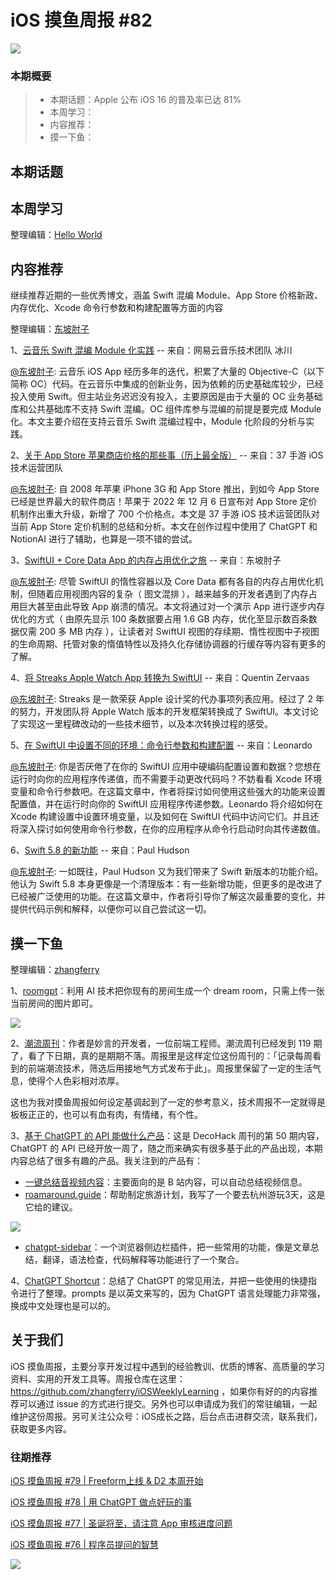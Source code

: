 # iOS 摸鱼周报 #82

![](https://cdn.zhangferry.com/Images/moyu_weekly_cover.jpeg)

### 本期概要

> * 本期话题：Apple 公布 iOS 16 的普及率已达 81%
> * 本周学习：
> * 内容推荐：
> * 摸一下鱼：

## 本期话题



## 本周学习

整理编辑：[Hello World](https://juejin.cn/user/2999123453164605/posts)



## 内容推荐

继续推荐近期的一些优秀博文，涵盖 Swift 混编 Module、App Store 价格新政、内存优化、Xcode 命令行参数和构建配置等方面的内容

整理编辑：[东坡肘子](https://www.fatbobman.com/)

1、[云音乐 Swift 混编 Module 化实践](https://juejin.cn/post/7207269389474037817 "云音乐 Swift 混编 Module 化实践") -- 来自：网易云音乐技术团队 冰川

[@东坡肘子](https://www.fatbobman.com/): 云音乐 iOS App 经历多年的迭代，积累了大量的 Objective-C（以下简称 OC）代码。在云音乐中集成的创新业务，因为依赖的历史基础库较少，已经投入使用 Swift。但主站业务迟迟没有投入，主要原因是由于大量的 OC 业务基础库和公共基础库不支持 Swift 混编。OC 组件库参与混编的前提是要完成 Module 化。本文主要介绍在支持云音乐 Swift 混编过程中，Module 化阶段的分析与实践。

2、[关于 App Store 苹果商店价格的那些事（历上最全版）](https://juejin.cn/post/7205562168358895671 "关于 App Store 苹果商店价格的那些事（历上最全版）") -- 来自：37 手游 iOS 技术运营团队

[@东坡肘子](https://www.fatbobman.com/): 自 2008 年苹果 iPhone 3G 和 App Store 推出，到如今 App Store 已经是世界最大的软件商店！苹果于 2022 年 12 月 6 日宣布对 App Store 定价机制作出重大升级，新增了 700 个价格点。本文是 37 手游 iOS 技术运营团队对当前 App Store 定价机制的总结和分析。本文在创作过程中使用了 ChatGPT 和 NotionAI 进行了辅助，也算是一项不错的尝试。

3、[SwiftUI + Core Data App 的内存占用优化之旅](https://www.fatbobman.com/posts/memory-usage-optimization/ "SwiftUI + Core Data App 的内存占用优化之旅") -- 来自：东坡肘子

[@东坡肘子](https://www.fatbobman.com/): 尽管 SwiftUI 的惰性容器以及 Core Data 都有各自的内存占用优化机制，但随着应用视图内容的复杂（ 图文混排 ），越来越多的开发者遇到了内存占用巨大甚至由此导致 App 崩溃的情况。本文将通过对一个演示 App 进行逐步内存优化的方式（ 由原先显示 100 条数据要占用 1.6 GB 内存，优化至显示数百条数据仅需 200 多 MB 内存 ），让读者对 SwiftUI 视图的存续期、惰性视图中子视图的生命周期、托管对象的惰值特性以及持久化存储协调器的行缓存等内容有更多的了解。

4、[将 Streaks Apple Watch App 转换为 SwiftUI](https://crunchybagel.com/converting-streaks-apple-watch-app-to-swiftui/ "将 Streaks Apple Watch App 转换为 SwiftUI") -- 来自：Quentin Zervaas

[@东坡肘子](https://www.fatbobman.com/): Streaks 是一款荣获 Apple 设计奖的代办事项列表应用。经过了 2 年的努力，开发团队将 Apple Watch 版本的开发框架转换成了 SwiftUI。本文讨论了实现这一里程碑改动的一些技术细节，以及本次转换过程的感受。

5、[在 SwiftUI 中设置不同的环境：命令行参数和构建配置](https://holyswift.app/best-ways-to-set-up-environment-in-swiftui/ "在 SwiftUI 中设置不同的环境：命令行参数和构建配置") -- 来自：Leonardo

[@东坡肘子](https://www.fatbobman.com/): 你是否厌倦了在你的 SwiftUI 应用中硬编码配置设置和数据？您想在运行时向你的应用程序传递值，而不需要手动更改代码吗？不妨看看 Xcode 环境变量和命令行参数吧。在这篇文章中，作者将探讨如何使用这些强大的功能来设置配置值，并在运行时向你的 SwiftUI 应用程序传递参数。Leonardo 将介绍如何在 Xcode 构建设置中设置环境变量，以及如何在 SwiftUI 代码中访问它们。并且还将深入探讨如何使用命令行参数，在你的应用程序从命令行启动时向其传递数值。

6、[Swift 5.8 的新功能](https://www.hackingwithswift.com/articles/256/whats-new-in-swift-5-8 "Swift 5.8 的新功能") -- 来自：Paul Hudson

[@东坡肘子](https://www.fatbobman.com/): 一如既往，Paul Hudson 又为我们带来了 Swift 新版本的功能介绍。他认为 Swift 5.8 本身更像是一个清理版本：有一些新增功能，但更多的是改进了已经被广泛使用的功能。在这篇文章中，作者将引导你了解这次最重要的变化，并提供代码示例和解释，以便你可以自己尝试这一切。


## 摸一下鱼

整理编辑：[zhangferry](https://zhangferry.com)

1、[roomgpt](https://www.roomgpt.io/ "roomgpt")：利用 AI 技术把你现有的房间生成一个 dream room，只需上传一张当前房间的图片即可。

![](https://cdn.zhangferry.com/Images/202303072231277.png)

2、[潮流周刊](https://weekly.tw93.fun/ "潮流周刊")：作者是妙言的开发者，一位前端工程师。潮流周刊已经发到 119 期了，看了下日期，真的是期期不落。周报里是这样定位这份周刊的：「记录每周看到的前端潮流技术，筛选后用接地气方式发布于此」。周报里保留了一定的生活气息，使得个人色彩相对浓厚。

这也为我对摸鱼周报如何设定基调起到了一定的参考意义，技术周报不一定就得是板板正正的，也可以有血有肉，有情绪，有个性。

3、[基于 ChatGPT 的 API 能做什么产品](https://decohack.zhubai.love/posts/2244447748458225664 "基于 ChatGPT 的 API 能做什么产品")：这是 DecoHack 周刊的第 50 期内容，ChatGPT 的 API 已经开放一周了，随之而来确实有很多基于此的产品出现，本期内容总结了很多有趣的产品。我关注到的产品有：

* [一键总结音视频内容](https://b.jimmylv.cn/ "一键总结音视频内容")：主要面向的是 B 站内容，可以自动总结视频信息。
* [roamaround.guide](https://roamaround.guide/ "roamaround.guide")：帮助制定旅游计划，我写了一个要去杭州游玩3天，这是它给的建议。

![](https://cdn.zhangferry.com/Images/202303072303406.png)

* [chatgpt-sidebar](https://chatgpt-sidebar.com/ "chatgpt-sidebar")：一个浏览器侧边栏插件，把一些常用的功能，像是文章总结，翻译，语法检查，代码解释等功能进行了一个聚合。

4、[ChatGPT Shortcut](https://newzone.top/chatgpt/ "ChatGPT Shortcut")：总结了 ChatGPT 的常见用法，并把一些使用的快捷指令进行了整理。prompts 是以英文来写的，因为 ChatGPT 语言处理能力非常强，换成中文处理也是可以的。

## 关于我们

iOS 摸鱼周报，主要分享开发过程中遇到的经验教训、优质的博客、高质量的学习资料、实用的开发工具等。周报仓库在这里：https://github.com/zhangferry/iOSWeeklyLearning ，如果你有好的的内容推荐可以通过 issue 的方式进行提交。另外也可以申请成为我们的常驻编辑，一起维护这份周报。另可关注公众号：iOS成长之路，后台点击进群交流，联系我们，获取更多内容。

### 往期推荐

[iOS 摸鱼周报 #79 | Freeform上线 & D2 本周开始](https://mp.weixin.qq.com/s/HdEhmXt60853tzM6xiVUwA)

[iOS 摸鱼周报 #78 |  用 ChatGPT 做点好玩的事 ](https://mp.weixin.qq.com/s/27J4NguYRsxYWmff_6iDcg)

[iOS 摸鱼周报 #77 | 圣诞将至，请注意 App 审核进度问题](https://mp.weixin.qq.com/s/yYdGO1kRcwQJ3-z-aavHYA)

[iOS 摸鱼周报 #76 | 程序员提问的智慧](https://mp.weixin.qq.com/s/5chb-a9u7VMdLis1FG6B6Q)

![](https://cdn.zhangferry.com/Images/WechatIMG384.jpeg)
